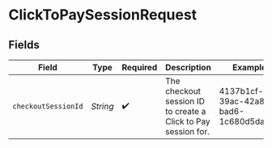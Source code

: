# ClickToPaySessionRequest


## Fields

| Field                                                         | Type                                                          | Required                                                      | Description                                                   | Example                                                       |
| ------------------------------------------------------------- | ------------------------------------------------------------- | ------------------------------------------------------------- | ------------------------------------------------------------- | ------------------------------------------------------------- |
| `checkoutSessionId`                                           | *String*                                                      | :heavy_check_mark:                                            | The checkout session ID to create a Click to Pay session for. | 4137b1cf-39ac-42a8-bad6-1c680d5dab6b                          |